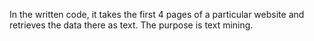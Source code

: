 
In the written code, it takes the first 4 pages of a particular website and retrieves the data there as text. The purpose is text mining.


